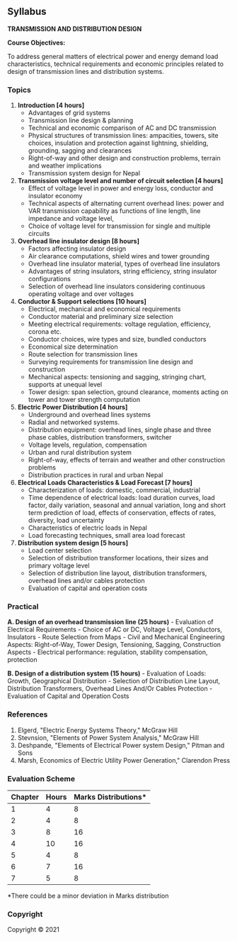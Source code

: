 ## Syllabus

**TRANSMISSION AND DISTRIBUTION DESIGN**

**Course Objectives:**

To address general matters of electrical power and energy demand load characteristics, technical requirements and economic principles related to design of transmission lines and distribution systems.

### Topics

1. **Introduction [4 hours]**
    - Advantages of grid systems
    - Transmission line design & planning
    - Technical and economic comparison of AC and DC transmission
    - Physical structures of transmission lines: ampacities, towers, site choices, insulation and protection against lightning, shielding, grounding, sagging and clearances
    - Right-of-way and other design and construction problems, terrain and weather implications
    - Transmission system design for Nepal 
2. **Transmission voltage level and number of circuit selection [4 hours]**
    - Effect of voltage level in power and energy loss, conductor and insulator economy
    - Technical aspects of alternating current overhead lines: power and VAR transmission capability as functions of line length, line impedance and voltage level,
    - Choice of voltage level for transmission for single and multiple circuits
3. **Overhead line insulator design [8 hours]**
    - Factors affecting insulator design
    - Air clearance computations, shield wires and tower grounding
    - Overhead line insulator material, types of overhead line insulators
    - Advantages of string insulators, string efficiency, string insulator configurations
    - Selection of overhead line insulators considering continuous operating voltage and over voltages
4. **Conductor & Support selections [10 hours]**
    - Electrical, mechanical and economical requirements
    - Conductor material and preliminary size selection
    - Meeting electrical requirements: voltage regulation, efficiency, corona etc. 
    - Conductor choices, wire types and size, bundled conductors
    - Economical size determination
    - Route selection for transmission lines
    - Surveying requirements for transmission line design and construction
    - Mechanical aspects: tensioning and sagging, stringing chart, supports at unequal level
    - Tower design: span selection, ground clearance, moments acting on tower and tower strength computation
5. **Electric Power Distribution [4 hours]**
    - Underground and overhead lines systems
    - Radial and networked systems.
    - Distribution equipment: overhead lines, single phase and three phase cables, distribution transformers, switcher
    - Voltage levels, regulation, compensation
    - Urban and rural distribution system 
    - Right-of-way, effects of terrain and weather and other construction problems 
    - Distribution practices in rural and urban Nepal 
6. **Electrical Loads Characteristics & Load Forecast [7 hours]**
    - Characterization of loads: domestic, commercial, industrial
    - Time dependence of electrical loads: load duration curves, load factor, daily variation, seasonal and annual variation, long and short term prediction of load, effects of conservation, effects of rates, diversity, load uncertainty 
    - Characteristics of electric loads in Nepal
    - Load forecasting techniques, small area load forecast
7. **Distribution system design [5 hours]**
    - Load center selection
    - Selection of distribution transformer locations, their sizes and primary voltage level
    - Selection of distribution line layout, distribution transformers, overhead lines and/or cables protection 
    - Evaluation of capital and operation costs

### Practical

**A. Design of an overhead transmission line (25 hours)**
    - Evaluation of Electrical Requirements 
    - Choice of AC or DC, Voltage Level, Conductors, Insulators
    - Route Selection from Maps
    - Civil and Mechanical Engineering Aspects: Right-of-Way, Tower Design, Tensioning, Sagging, Construction Aspects 
    - Electrical performance: regulation, stability compensation, protection

**B. Design of a distribution system (15 hours)**
    - Evaluation of Loads: Growth, Geographical Distribution
    - Selection of Distribution Line Layout, Distribution Transformers, Overhead Lines And/Or Cables Protection 
    - Evaluation of Capital and Operation Costs

### References

1. Elgerd, "Electric Energy Systems Theory," McGraw Hill 
2. Stevnsion, "Elements of Power System Analysis," McGraw Hill
3. Deshpande, "Elements of Electrical Power system Design," Pitman and Sons
4. Marsh, Economics of Electric Utility Power Generation," Clarendon Press

### Evaluation Scheme

| Chapter | Hours | Marks Distributions\* |
|---|---|---|
| 1 | 4 | 8 |
| 2 | 4 | 8 |
| 3 | 8 | 16 |
| 4 | 10 | 16 |
| 5 | 4 | 8 |
| 6 | 7 | 16 |
| 7 | 5 | 8 |

\*There could be a minor deviation in Marks distribution 

### Copyright

Copyright © 2021